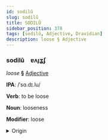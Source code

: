 ```yaml
---
id: sodilû
slug: sodilû
title: SODILÛ
sidebar_position: 378
tags: [sodilû, Adjective, Dravidian]
description: loose § Adjective
---
```


### sodilû&emsp;<span kind="abugida">ɐʌȷʓʄ</span>

*loose* **§** [Adjective](../../tags/Adjective)

**IPA**: /ˈsɑ.dɪ.lu/

**Verb**: to be loose

**Noun**: looseness

**Modifier**: loose

<details>
    <summary>Origin</summary>
    Kannada ಸಡಿಲು saḍilu [sɐ.ɖɪ.lu]<br/>
    <em>Dravidian Language Family</em>
</details>